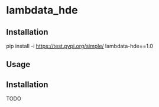 # lambdata_hde

## Installation

pip install -i https://test.pypi.org/simple/ lambdata-hde==1.0

## Usage

## Installation


TODO


